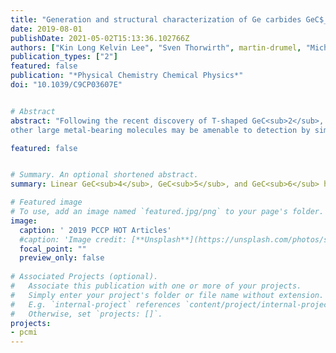 ```yaml
---
title: "Generation and structural characterization of Ge carbides GeC$_n$ ($n=4,5,6)$ by laser ablation, broadband rotational spectroscopy, and quantum chemistry"
date: 2019-08-01
publishDate: 2021-05-02T15:13:36.102766Z
authors: ["Kin Long Kelvin Lee", "Sven Thorwirth", martin-drumel, "Michael C. McCarthy"]
publication_types: ["2"]
featured: false
publication: "*Physical Chemistry Chemical Physics*"
doi: "10.1039/C9CP03607E"


# Abstract
abstract: "Following the recent discovery of T-shaped GeC<sub>2</sub>, rotational spectra of three larger Ge carbides, linear GeC<sub>4</sub>, GeC<sub>5</sub>, and GeC<sub>6</sub> have been observed using chirped pulse and cavity Fourier trans-form microwave spectroscopy and a laser ablation molecule source, guided by new high-level quantum chemical calculations of their molecular structure. Like their isovalent Si-bearing counterparts, Ge carbides with an even number of carbon atoms beyond GeC<sub>2</sub> are predicted to possess <sup>1</sup>Σ ground electronic states, while odd-numbered carbon chains are generally <sup>3</sup>Σ; all are predicted to be highly polar. For the three new molecules detected in this work, rotational lines of four of the five naturally occurring Ge isotopic variants have been observed between 6 and 22 GHz. Combining these measurements with ab initio force fields, the Ge−C bond lengths have been determined to high precision: the derived values of 1.776 Å for GeC<sub>4</sub>, 1.818 Å for GeC<sub>5</sub>, and 1.782 Å for GeC<sub>6</sub> indicate a double bond between these two atoms. Somewhat surprisingly, the spectrum of GeC<sub>5</sub> very closely resembles that of a <sup>1</sup>Σ molecule, implying a spin-spin coupling constant λ in excess of 770 GHz for this radical, a likely consequence of the large spin-orbit constant of atomic Ge (∼1000 cm<sup>−1</sup>). A systematic comparison between the production of SiC$_n$ and GeC$_n$ chains by laser ablation has also been been undertaken. The present work suggests that
other large metal-bearing molecules may be amenable to detection by similar means."

featured: false


# Summary. An optional shortened abstract.
summary: Linear GeC<sub>4</sub>, GeC<sub>5</sub>, and GeC<sub>6</sub> have been observed using chirped pulse and cavity Fourier trans-form microwave spectroscopy and a laser ablation molecule source, guided by new high-level quantum chemical calculations of their molecular structure.

# Featured image
# To use, add an image named `featured.jpg/png` to your page's folder. 
image:
  caption: ' 2019 PCCP HOT Articles'
  #caption: 'Image credit: [**Unsplash**](https://unsplash.com/photos/s9CC2SKySJM)'
  focal_point: ""
  preview_only: false
  
# Associated Projects (optional).
#   Associate this publication with one or more of your projects.
#   Simply enter your project's folder or file name without extension.
#   E.g. `internal-project` references `content/project/internal-project/index.md`.
#   Otherwise, set `projects: []`.
projects:
- pcmi
---
```


